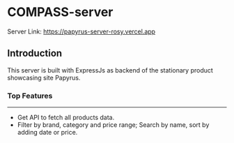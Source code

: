 # COMPASS-server

Server Link: https://papyrus-server-rosy.vercel.app

## Introduction

This server is built with ExpressJs as backend of the stationary product showcasing site Papyrus.

### Top Features
---

- Get API to fetch all products data.
- Filter by brand, category and price range; Search by name, sort by adding date or price.